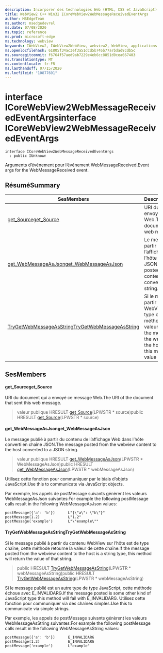 ```yaml
---
description: Incorporer des technologies Web (HTML, CSS et JavaScript) dans vos applications natives avec le contrôle Microsoft Edge WebView2
title: WebView2 C++ Win32 ICoreWebView2WebMessageReceivedEventArgs
author: MSEdgeTeam
ms.author: msedgedevrel
ms.date: 07/08/2020
ms.topic: reference
ms.prod: microsoft-edge
ms.technology: webview
keywords: IWebView2, IWebView2WebView, webview2, WebView, applications Win32, Win32, Edge, ICoreWebView2, ICoreWebView2Controller, contrôle de navigateur, html Edge, ICoreWebView2WebMessageReceivedEventArgs
ms.openlocfilehash: 61805f34ac3ef3a51dcd5b746b77a7bdad8cdb5c
ms.sourcegitcommit: f6764f57aed9ab7229e4eb6cc8851d0cea667403
ms.translationtype: MT
ms.contentlocale: fr-FR
ms.lasthandoff: 07/15/2020
ms.locfileid: "10877601"
---
```

# <span data-ttu-id="65ef9-104">interface ICoreWebView2WebMessageReceivedEventArgs</span><span class="sxs-lookup"><span data-stu-id="65ef9-104">interface ICoreWebView2WebMessageReceivedEventArgs</span></span> 

```
interface ICoreWebView2WebMessageReceivedEventArgs
  : public IUnknown
```

<span data-ttu-id="65ef9-105">Arguments d’événement pour l’événement WebMessageReceived.</span><span class="sxs-lookup"><span data-stu-id="65ef9-105">Event args for the WebMessageReceived event.</span></span>

## <span data-ttu-id="65ef9-106">Résumé</span><span class="sxs-lookup"><span data-stu-id="65ef9-106">Summary</span></span>

 <span data-ttu-id="65ef9-107">Ses</span><span class="sxs-lookup"><span data-stu-id="65ef9-107">Members</span></span>                        | <span data-ttu-id="65ef9-108">Descriptions</span><span class="sxs-lookup"><span data-stu-id="65ef9-108">Descriptions</span></span>
--------------------------------|---------------------------------------------
[<span data-ttu-id="65ef9-109">get_Source</span><span class="sxs-lookup"><span data-stu-id="65ef9-109">get_Source</span></span>](#get_source) | <span data-ttu-id="65ef9-110">URI du document qui a envoyé ce message Web.</span><span class="sxs-lookup"><span data-stu-id="65ef9-110">The URI of the document that sent this web message.</span></span>
[<span data-ttu-id="65ef9-111">get_WebMessageAsJson</span><span class="sxs-lookup"><span data-stu-id="65ef9-111">get_WebMessageAsJson</span></span>](#get_webmessageasjson) | <span data-ttu-id="65ef9-112">Le message publié à partir du contenu de l’affichage Web dans l’hôte converti en chaîne JSON.</span><span class="sxs-lookup"><span data-stu-id="65ef9-112">The message posted from the webview content to the host converted to a JSON string.</span></span>
[<span data-ttu-id="65ef9-113">TryGetWebMessageAsString</span><span class="sxs-lookup"><span data-stu-id="65ef9-113">TryGetWebMessageAsString</span></span>](#trygetwebmessageasstring) | <span data-ttu-id="65ef9-114">Si le message publié à partir du contenu WebView sur l’hôte est de type chaîne, cette méthode retourne la valeur de cette chaîne.</span><span class="sxs-lookup"><span data-stu-id="65ef9-114">If the message posted from the webview content to the host is a string type, this method will return the value of that string.</span></span>

## <span data-ttu-id="65ef9-115">Ses</span><span class="sxs-lookup"><span data-stu-id="65ef9-115">Members</span></span>

#### <span data-ttu-id="65ef9-116">get_Source</span><span class="sxs-lookup"><span data-stu-id="65ef9-116">get_Source</span></span> 

<span data-ttu-id="65ef9-117">URI du document qui a envoyé ce message Web.</span><span class="sxs-lookup"><span data-stu-id="65ef9-117">The URI of the document that sent this web message.</span></span>

> <span data-ttu-id="65ef9-118">valeur publique HRESULT [get_Source](#get_source)(LPWSTR \* source)</span><span class="sxs-lookup"><span data-stu-id="65ef9-118">public HRESULT [get_Source](#get_source)(LPWSTR \* source)</span></span>

#### <span data-ttu-id="65ef9-119">get_WebMessageAsJson</span><span class="sxs-lookup"><span data-stu-id="65ef9-119">get_WebMessageAsJson</span></span> 

<span data-ttu-id="65ef9-120">Le message publié à partir du contenu de l’affichage Web dans l’hôte converti en chaîne JSON.</span><span class="sxs-lookup"><span data-stu-id="65ef9-120">The message posted from the webview content to the host converted to a JSON string.</span></span>

> <span data-ttu-id="65ef9-121">valeur publique HRESULT [get_WebMessageAsJson](#get_webmessageasjson)(LPWSTR \* WebMessageAsJson)</span><span class="sxs-lookup"><span data-stu-id="65ef9-121">public HRESULT [get_WebMessageAsJson](#get_webmessageasjson)(LPWSTR \* webMessageAsJson)</span></span>

<span data-ttu-id="65ef9-122">Utilisez cette fonction pour communiquer par le biais d’objets JavaScript.</span><span class="sxs-lookup"><span data-stu-id="65ef9-122">Use this to communicate via JavaScript objects.</span></span>

<span data-ttu-id="65ef9-123">Par exemple, les appels de postMessage suivants génèrent les valeurs WebMessageAsJson suivantes:</span><span class="sxs-lookup"><span data-stu-id="65ef9-123">For example the following postMessage calls result in the following WebMessageAsJson values:</span></span>

```
postMessage({'a': 'b'})      L"{\"a\": \"b\"}"
postMessage(1.2)             L"1.2"
postMessage('example')       L"\"example\""
```

#### <span data-ttu-id="65ef9-124">TryGetWebMessageAsString</span><span class="sxs-lookup"><span data-stu-id="65ef9-124">TryGetWebMessageAsString</span></span> 

<span data-ttu-id="65ef9-125">Si le message publié à partir du contenu WebView sur l’hôte est de type chaîne, cette méthode retourne la valeur de cette chaîne.</span><span class="sxs-lookup"><span data-stu-id="65ef9-125">If the message posted from the webview content to the host is a string type, this method will return the value of that string.</span></span>

> <span data-ttu-id="65ef9-126">public HRESULT [TryGetWebMessageAsString](#trygetwebmessageasstring)(LPWSTR \* webMessageAsString)</span><span class="sxs-lookup"><span data-stu-id="65ef9-126">public HRESULT [TryGetWebMessageAsString](#trygetwebmessageasstring)(LPWSTR \* webMessageAsString)</span></span>

<span data-ttu-id="65ef9-127">Si le message publié est un autre type de type JavaScript, cette méthode échoue avec E_INVALIDARG.</span><span class="sxs-lookup"><span data-stu-id="65ef9-127">If the message posted is some other kind of JavaScript type this method will fail with E_INVALIDARG.</span></span> <span data-ttu-id="65ef9-128">Utilisez cette fonction pour communiquer via des chaînes simples.</span><span class="sxs-lookup"><span data-stu-id="65ef9-128">Use this to communicate via simple strings.</span></span>

<span data-ttu-id="65ef9-129">Par exemple, les appels de postMessage suivants génèrent les valeurs WebMessageAsString suivantes:</span><span class="sxs-lookup"><span data-stu-id="65ef9-129">For example the following postMessage calls result in the following WebMessageAsString values:</span></span>

```
postMessage({'a': 'b'})      E_INVALIDARG
postMessage(1.2)             E_INVALIDARG
postMessage('example')       L"example"
```

